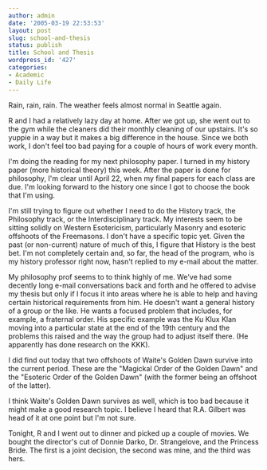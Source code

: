 ```yaml
---
author: admin
date: '2005-03-19 22:53:53'
layout: post
slug: school-and-thesis
status: publish
title: School and Thesis
wordpress_id: '427'
categories:
- Academic
- Daily Life
---
```

<p>Rain, rain, rain. The weather feels almost normal in Seattle again. </p>
<p>R and I had a relatively lazy day at home. After we got up, she went out to 
the gym while the cleaners did their monthly cleaning of our upstairs. It&#39;s so 
yuppie in a way but it makes a big difference in the house. Since we both work, 
I don&#39;t feel too bad paying for a couple of hours of work every month.</p>
<p>I&#39;m doing the reading for my next philosophy paper. I turned in my history 
paper (more historical theory) this week. After the paper is done for 
philosophy, I&#39;m clear until April 22, when my final papers for each class are 
due. I&#39;m looking forward to the history one since I got to choose the book that 
I&#39;m using.</p>
<p>I&#39;m still trying to figure out whether I need to do the History track, the 
Philosophy track, or the Interdisciplinary track. My interests seem to be 
sitting solidly on Western Esotericism, particularly Masonry and esoteric 
offshoots of the Freemasons. I don&#39;t have a specific topic yet. Given the past 
(or non-current) nature of much of this, I figure that History is the best bet. 
I&#39;m not completely certain and, so far, the head of the program, who is my 
history professor right now, hasn&#39;t replied to my e-mail about the matter. </p>
<p>My philosophy prof seems to to think highly of me. We&#39;ve had some decently 
long e-mail conversations back and forth and he offered to advise my thesis but 
only if I focus it into areas where he is able to help and having certain 
historical requirements from him. He doesn&#39;t want a general history of a group 
or the like. He wants a focused problem that includes, for example, a fraternal 
order. His specific example was the Ku Klux Klan moving into a particular state 
at the end of the 19th century and the problems this raised and the way the 
group had to adjust itself there. (He apparently has done research on the KKK).</p>
<p>I did find out today that two offshoots of Waite&#39;s Golden Dawn survive into 
the current period. These are the &quot;Magickal Order of the Golden Dawn&quot; and the 
&quot;Esoteric Order of the Golden Dawn&quot; (with the former being an offshoot of the 
latter).</p>
<p>I think Waite&#39;s Golden Dawn survives as well, which is too bad because it 
might make a good research topic. I believe I heard that R.A. Gilbert was head 
of it at one point but I&#39;m not sure.</p>
<p>Tonight, R and I went out to dinner and picked up a couple of movies. We 
bought the director&#39;s cut of Donnie Darko, Dr. Strangelove, and the Princess 
Bride. The first is a joint decision, the second was mine, and the third was 
hers. </p>
